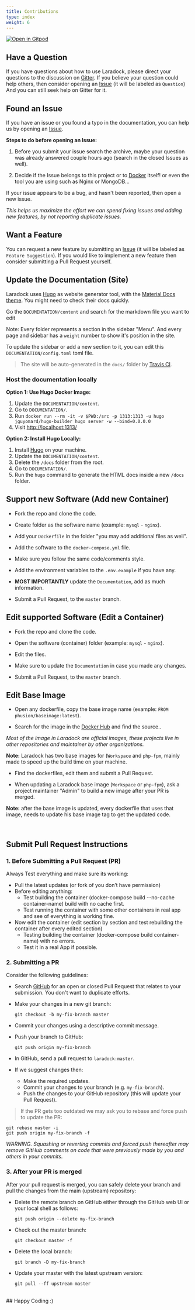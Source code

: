 ```yaml
---
title: Contributions
type: index
weight: 6
---
```


[![Open in Gitpod](https://gitpod.io/button/open-in-gitpod.svg)](https://gitpod.io/#https://github.com.cnpmjs.org/laradock/laradock)

## Have a Question

If you have questions about how to use Laradock, please direct your questions to the discussion on [Gitter](https://gitter.im/Laradock/laradock). If you believe your question could help others, then consider opening an [Issue](https://github.com.cnpmjs.org/laradock/laradock/issues) (it will be labeled as `Question`) And you can still seek help on Gitter for it.

## Found an Issue

If you have an issue or you found a typo in the documentation, you can help us by
opening an [Issue](https://github.com.cnpmjs.org/laradock/laradock/issues).

**Steps to do before opening an Issue:**

1. Before you submit your issue search the archive, maybe your question was already answered couple hours ago (search in the closed Issues as well).

2. Decide if the Issue belongs to this project or to [Docker](https://github.com.cnpmjs.org/docker) itself! or even the tool you are using such as Nginx or MongoDB...

If your issue appears to be a bug, and hasn't been reported, then open a new issue.

_This helps us maximize the effort we can spend fixing issues and adding new
features, by not reporting duplicate issues._

## Want a Feature

You can request a new feature by submitting an [Issue](https://github.com.cnpmjs.org/laradock/laradock/issues) (it will be labeled as `Feature Suggestion`). If you would like to implement a new feature then consider submitting a Pull Request yourself.

## Update the Documentation (Site)

Laradock uses [Hugo](https://gohugo.io/) as website generator tool, with the [Material Docs theme](http://themes.gohugo.io/theme/material-docs/). You might need to check their docs quickly.

Go the `DOCUMENTATION/content` and search for the markdown file you want to edit

Note: Every folder represents a section in the sidebar "Menu". And every page and sidebar has a `weight` number to show it's position in the site.

To update the sidebar or add a new section to it, you can edit this `DOCUMENTATION/config.toml` toml file.

> The site will be auto-generated in the `docs/` folder by [Travis CI](https://travis-ci.org/laradock/laradock/).

### Host the documentation locally

**Option 1: Use Hugo Docker Image:**

1. Update the `DOCUMENTATION/content`.
2. Go to `DOCUMENTATION/`.
3. Run `docker run --rm -it -v $PWD:/src -p 1313:1313 -u hugo jguyomard/hugo-builder hugo server -w --bind=0.0.0.0`
4. Visit [http://localhost:1313/](http://localhost:1313/)

**Option 2: Install Hugo Locally:**

1. Install [Hugo](https://gohugo.io/) on your machine.
2. Update the `DOCUMENTATION/content`.
3. Delete the `/docs` folder from the root.
4. Go to `DOCUMENTATION/`.
5. Run the `hugo` command to generate the HTML docs inside a new `/docs` folder.

## Support new Software (Add new Container)

- Fork the repo and clone the code.

- Create folder as the software name (example: `mysql` - `nginx`).

- Add your `Dockerfile` in the folder "you may add additional files as well".

- Add the software to the `docker-compose.yml` file.

- Make sure you follow the same code/comments style.

- Add the environment variables to the `.env.example` if you have any.

- **MOST IMPORTANTLY** update the `Documentation`, add as much information.

- Submit a Pull Request, to the `master` branch.

## Edit supported Software (Edit a Container)

- Fork the repo and clone the code.

- Open the software (container) folder (example: `mysql` - `nginx`).

- Edit the files.

- Make sure to update the `Documentation` in case you made any changes.

- Submit a Pull Request, to the `master` branch.

## Edit Base Image

- Open any dockerfile, copy the base image name (example: `FROM phusion/baseimage:latest`).

- Search for the image in the [Docker Hub](https://hub.docker.com/search/) and find the source..

_Most of the image in Laradock are official images, these projects live in other repositories and maintainer by other organizations._

**Note:** Laradock has two base images for (`Workspace` and `php-fpm`, mainly made to speed up the build time on your machine.

- Find the dockerfiles, edit them and submit a Pull Request.

- When updating a Laradock base image (`Workspace` or `php-fpm`), ask a project maintainer "Admin" to build a new image after your PR is merged.

**Note:** after the base image is updated, every dockerfile that uses that image, needs to update his base image tag to get the updated code.

<br>

## Submit Pull Request Instructions

### 1. Before Submitting a Pull Request (PR)

Always Test everything and make sure its working:

- Pull the latest updates (or fork of you don’t have permission)
- Before editing anything:
  - Test building the container (docker-compose build --no-cache container-name) build with no cache first.
  - Test running the container with some other containers in real app and see of everything is working fine.
- Now edit the container (edit section by section and test rebuilding the container after every edited section)
  - Testing building the container (docker-compose build container-name) with no errors.
  - Test it in a real App if possible.

### 2. Submitting a PR

Consider the following guidelines:

- Search [GitHub](https://github.com.cnpmjs.org/laradock/laradock/pulls) for an open or closed Pull Request that relates to your submission. You don't want to duplicate efforts.

- Make your changes in a new git branch:

  ```shell
  git checkout -b my-fix-branch master
  ```

- Commit your changes using a descriptive commit message.

- Push your branch to GitHub:

  ```shell
  git push origin my-fix-branch
  ```

- In GitHub, send a pull request to `laradock:master`.
- If we suggest changes then:
  - Make the required updates.
  - Commit your changes to your branch (e.g. `my-fix-branch`).
  - Push the changes to your GitHub repository (this will update your Pull Request).

> If the PR gets too outdated we may ask you to rebase and force push to update the PR:

```shell
git rebase master -i
git push origin my-fix-branch -f
```

_WARNING. Squashing or reverting commits and forced push thereafter may remove GitHub comments on code that were previously made by you and others in your commits._

### 3. After your PR is merged

After your pull request is merged, you can safely delete your branch and pull the changes from the main (upstream) repository:

- Delete the remote branch on GitHub either through the GitHub web UI or your local shell as follows:

  ```shell
  git push origin --delete my-fix-branch
  ```

- Check out the master branch:

  ```shell
  git checkout master -f
  ```

- Delete the local branch:

  ```shell
  git branch -D my-fix-branch
  ```

- Update your master with the latest upstream version:

  ```shell
  git pull --ff upstream master
  ```

<br>
## Happy Coding :)
